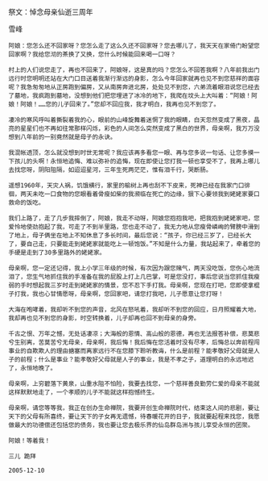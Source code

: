 祭文：悼念母亲仙逝三周年

雪峰


    阿娘：您怎么还不回家呀？您怎么走了这么久还不回家呀？您去哪儿了，我天天在家倚门盼望您回家啊？我给您沏的茶换了又换，您什么时候能回来喝一口呀？

    村上的人们说您走了，再也不回来了，阿娘呀，这是真的吗？您怎么不回答我啊？八年前我出门远行时您明明还站在大门口目送着我渐行渐远的身影，怎么今年回家就再也见不到您慈祥的面容呢？我急匆匆地从正房跑到偏房，又从南房奔进北房，处处见不到您，六弟流着眼泪说您已经去了墓地，我疯跑到墓地，没想到他们把您埋进了冰冷的地下，我爬在坟头上大叫着：“阿娘！阿娘！阿娘！……您的儿子回来了。”您却不回应我，我才明白，我再也见不到您了。

    凄冷的寒风呼叫着撕裂着我的心，眼前的山峰旋舞着迷惘了我的眼睛，白天忽然变成了黑夜，晶亮的星星们也不再如往常那样闪烁，彩色的人间怎么突然变成了黑白的世界，母亲啊，我万万没想到八年前的一别竟然就是母子的永诀。

    我混帐透顶，怎么就没想到时世无常呢？我应该再多看您一眼、再与您多说一句话、让您多摸一下孩儿的头啊！永恒地追悔、难以弥补的追悔，现在即使让您打我一顿也享受不了，我再上哪儿去找您呀，阴阳阻隔，如迢迢星河，三年生死两茫茫，惟有泪千行，哭断肠。

    遥想1960年，天灾人祸，饥饿横行，家里的榆树上再也刮不下皮来，死神已经在我家门口徘徊，两天未吃一口食物的您眼看着骨瘦如柴的我濒临在死亡的边缘，狠下心要领我到姥姥家要口救命的饭吃。

    我们上路了，走了几步我摔倒了，阿娘，我走不动呀，阿娘您抱抱我吧，把我抱到姥姥家吧，您爱怜地使劲抱起了我，可走了不到半里路，您也走不动了，我无力地从您瘦骨嶙峋的臂膀中滑到了地上，母子俩坐在地上不知休息了多长时间，最后您说：“孩子，你已经三岁了，已经长大了，要自己走，只要能走到姥姥家就能吃上一顿饱饭。”不知是什么力量，我站起来了，牵着您的手硬是走到了30多里路外的姥姥家。

    母亲啊，您一定还记得，我上小学三年级的时候，有次因为跟您赌气，两天没吃饭，您伤心地流泪了，您生气地抓住我的手准备在我的屁股上打上几巴掌，可是您没打，事后您说当您抓住我瘦弱的手时想起我三岁时走到姥姥家的情景，您不忍下手打我。母亲啊，您现在打吧，您即使拿棍子打我，我也心甘情愿呀，母亲啊，您回家吧，请您打我吧，儿子愿意让您打呀！

    大海在咆哮着，我却听不到您的声音，北风在怒吼着，我却听不到您的回应，日月照耀着大地，我却再也见不到您的身影，时空转换着，儿子却再也回不到母亲的身旁。

    千古之恨、万年之憾，无处话凄凉；大海般的恩情、高山般的恩德，再也无法报答补偿，悲莫悲兮生别离，苦莫苦兮无母亲，母亲啊，我后悔！我后悔在您活着时没有尽孝，后悔总以奔前程闯事业的自欺欺人的理由搪塞而离家远行不在您膝下聆听教诲，什么是前程？能孝敬好父母就是人子的前程；什么是事业？能孝敬好父母就是人子的事业，我是不孝之子，道理明白的永远地迟了，永恒地晚了。

    母亲啊，上穷碧落下黄泉，山重水阻不怕险，我要去找您，一个慈祥善良勤劳仁爱的母亲不能就这样默默地走了，一个孝顺的儿子不能就这样抱憾终生。

    母亲啊，请您等等我，我正在创办生命禅院，我要开创生命禅院时代，结束这人间的悲剧，要让天下的父母有所喜终，要让天下的子女再无遗憾，待春暖花开的日子，我就要起程来找您，我愿做最大的功德偿还包括您的债务，我也要让您去极乐界的仙岛群岛洲与孩儿享受永恒的团聚。

    阿娘！等着我！

    三儿 跪拜

    2005-12-10



